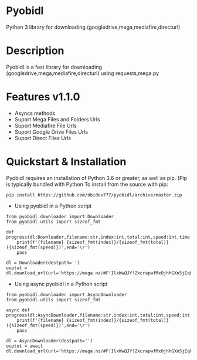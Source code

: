 # Pyobidl
Python 3 library for downloading (googledrive,mega,mediafire,directurl)
# Description
Pyobidl is a fast library for downloading (googledrive,mega,mediafire,directurl) using requests,mega.py
# Features v1.1.0
- Asyncs methods
- Suport Mega Files and Folders Urls
- Suport Mediafire File Urls
- Suport Google Drive Files Urls
- Suport Direct Files Urls
# Quickstart & Installation
Pyobidl requires an installation of Python 3.6 or greater, as well as pip. (Pip is typically bundled with Python 
To install from the source with pip:
```
pip install https://github.com/obidev777/pyobidl/archive/master.zip
```
- Using pyobidl in a Python script
```
from pyobidl.downloader import Downloader
from pyobidl.utils import sizeof_fmt

def progress(dl:Downloader,filename:str,index:int,total:int,speed:int,time:int,args:tuple=None):
    print(f'{filename} {sizeof_fmt(index)}/{sizeof_fmt(total)} ({sizeof_fmt(speed)})',end='\r')
    pass

dl = Downloader(destpath='')
ouptut = dl.download_url(url='https://mega.nz/#F!IlxWwQJY!ZkcrapwfMxOjhhGXn5jEqQ',progressfunc=progress)
```
- Using async pyobidl in a Python script
```
from pyobidl.downloader import AsyncDownloader
from pyobidl.utils import sizeof_fmt

async def progress(dl:AsyncDownloader,filename:str,index:int,total:int,speed:int,time:int,args:tuple=None):
    print(f'{filename} {sizeof_fmt(index)}/{sizeof_fmt(total)} ({sizeof_fmt(speed)})',end='\r')
    pass

dl = AsyncDownloader(destpath='')
ouptut = await dl.download_url(url='https://mega.nz/#F!IlxWwQJY!ZkcrapwfMxOjhhGXn5jEqQ',progressfunc=progress)
```
